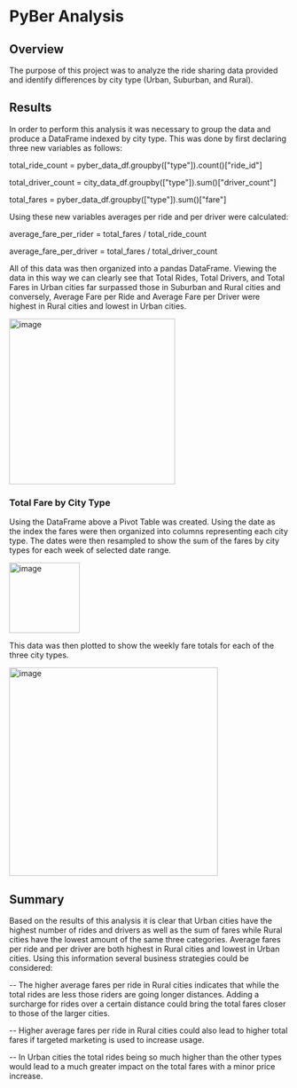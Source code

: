 # PyBer Analysis

## Overview
The purpose of this project was to analyze the ride sharing data provided and identify differences by city type (Urban, Suburban, and Rural).

## Results
In order to perform this analysis it was necessary to group the data and produce a DataFrame indexed by city type. This was done by first declaring three new variables as follows:

total_ride_count = pyber_data_df.groupby(["type"]).count()["ride_id"]

total_driver_count = city_data_df.groupby(["type"]).sum()["driver_count"]

total_fares = pyber_data_df.groupby(["type"]).sum()["fare"]


Using these new variables averages per ride and per driver were calculated:

average_fare_per_rider = total_fares / total_ride_count

average_fare_per_driver = total_fares / total_driver_count

All of this data was then organized into a pandas DataFrame. Viewing the data in this way we can clearly see that Total Rides, Total Drivers, and Total Fares in Urban cities far surpassed those in Suburban and Rural cities and conversely, Average Fare per Ride and Average Fare per Driver were highest in Rural cities and lowest in Urban cities. 

<img width="299" alt="image" src="https://user-images.githubusercontent.com/94754972/151723243-654dabbe-2493-45ce-989d-94931fa1c1d3.png">



### Total Fare by City Type
Using the DataFrame above a Pivot Table was created. Using the date as the index the fares were then organized into columns representing each city type. The dates were then resampled to show the sum of the fares by city types for each week of selected date range. 

<img width="127" alt="image" src="https://user-images.githubusercontent.com/94754972/151723472-3655458f-08c4-4fa0-90f1-d7b5ac12b076.png">


This data was then plotted to show the weekly fare totals for each of the three city types.

<img width="376" alt="image" src="https://user-images.githubusercontent.com/94754972/151723580-e276c9c1-7240-46ed-ad87-987f81146386.png">

## Summary
Based on the results of this analysis it is clear that Urban cities have the highest number of rides and drivers as well as the sum of fares while Rural cities have the lowest amount of the same three categories. Average fares per ride and per driver are both highest in Rural cities and lowest in Urban cities. Using this information several business strategies could be considered:

-- The higher average fares per ride in Rural cities indicates that while the total rides are less those riders are going longer distances. Adding a surcharge for rides over a certain distance could bring the total fares closer to those of the larger cities.

-- Higher average fares per ride in Rural cities could also lead to higher total fares if targeted marketing is used to increase usage.

-- In Urban cities the total rides being so much higher than the other types would lead to a much greater impact on the total fares with a minor price increase.
